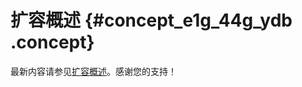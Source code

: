# 扩容概述 {#concept_e1g_44g_ydb .concept}

最新内容请参见[扩容概述](../../../../intl.zh-CN/块存储/云盘/扩容云盘/扩容概述.md#)。感谢您的支持！

